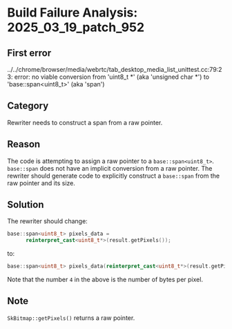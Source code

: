 # Build Failure Analysis: 2025_03_19_patch_952

## First error

../../chrome/browser/media/webrtc/tab_desktop_media_list_unittest.cc:79:23: error: no viable conversion from 'uint8_t *' (aka 'unsigned char *') to 'base::span<uint8_t>' (aka 'span<unsigned char>')

## Category
Rewriter needs to construct a span from a raw pointer.

## Reason
The code is attempting to assign a raw pointer to a `base::span<uint8_t>`. `base::span` does not have an implicit conversion from a raw pointer. The rewriter should generate code to explicitly construct a `base::span` from the raw pointer and its size.

## Solution
The rewriter should change:

```c++
base::span<uint8_t> pixels_data =
      reinterpret_cast<uint8_t*>(result.getPixels());
```

to:

```c++
base::span<uint8_t> pixels_data(reinterpret_cast<uint8_t*>(result.getPixels()), result.width() * result.height() * 4);
```

Note that the number `4` in the above is the number of bytes per pixel.

## Note
`SkBitmap::getPixels()` returns a raw pointer.